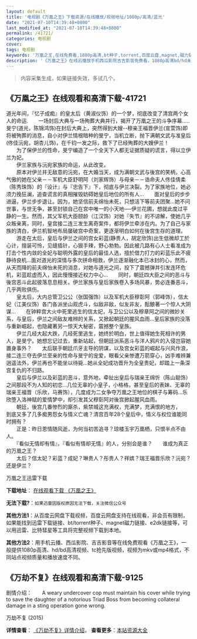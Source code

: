 ```yaml
---
layout: default
title: '电视剧《万凰之王》下载资源/在线播放/视频地址/1080p/高清/蓝光'
date: "2021-07-10T14:39:48+0800"
last_modified_at: "2021-07-10T14:39:48+0800"
permalink: /41721/
categories: 电视剧
cover:
tags: 电视剧
keywords: '万凰之王,在线免费看,1080p高清,bt种子,torrent,百度云盘,magnet,磁力链,迅雷下载资源'
description: '《万凰之王》在线云播放手机西瓜影院吉吉影音免费看，1080p高清bd/hd未删减完整版和tc抢先枪版，mkv/mp4格式，附带bt/torrent种子、magnet/磁力链、百度云盘、网盘资源迅雷下载链接'
---
```


>内容采集生成，如果链接失效，多试几个。


## 《万凰之王》在线观看和高清下载-41721

道光年间，『忆子成痴』的皇太后（黄淑仪饰）的一个梦，彻底改变了清宫两个女人的命运.　　一场封后大典与一场殉葬大典并行，揭开了万凰之王的斗争序幕.....　　旻宁(道光，陈锦鸿饰)在封后大典上，突然得到大嫂--穆亲王福晋伊兰(宣萱饰)即将被殉葬的消息，自小对伊兰情根暗种的旻宁，当机立断，抛下满朝文武与准皇后(佟佳沅宛，胡杏儿饰)，在千钧一发之际，救下了已经殉葬的大嫂伊兰！<br />　　为了保伊兰的性命，旻宁编造了一个全天下人都无证据质疑的谎言，得以立伊兰为妃。<br />　　伊兰家族与沅宛家族的命运，从此改变。<br />　　原本对伊兰并无敌意的沅宛，在大婚当天，成为满朝文武与後宫的笑柄，心高气傲的她在父亲－－军机大臣舒明阿（刘家辉饰）与母亲－－诰命夫人佟佳倩柔（陈秀珠饰）的『设计』与『忠告下』下，彻底与伊兰决裂。为了家族地位，她必须力挽狂澜，追查谎言的真相摧毁妨碍她皇后地位的所有人...　　面对皇后的步步进逼，伊兰步步退让。因为，她坚信前夫绵怡未死，只想活下等前夫团聚&hellip;她不问世事，与世无争，甚至封锁自己在宫中唯一的小天地──伊兰花圃，想就此度过平静的一生。然而，其父军机大臣颐龄（江汉饰）对她『失节』的不谅解，使她几乎众叛亲离，同时，皇宫接二连三发生离奇案件，都将伊兰牵涉在内。为了自己与家族的清白，伊兰机智地布局屡破宫中奇案，更逐渐明白如何在後宫生存的道理。<br />　　游走在太后，皇后与伊兰之间的宫女彩蓝(静贵人，胡定欣饰)出生低微却工於心计，擅装可怜，见缝插针，心狠手辣，野心勃勃。因此被几路有心人士看准成为打击个性内敛的全妃与聪明外露的皇后的最佳人选，擅於借力打力的彩蓝乐此不疲静待良机&hellip;面对道光的深情与多次拼命相救，伊兰逐渐融化本已冰封的心，然而，从天而降的前夫绵怡未死的消息，对她与道光之间，投下了震撼弹并引发连环危机，彩蓝趁虚而入，因此慢慢接近权力中心&hellip;　　同时，朝廷四大臣之间的恶斗与後宫恶斗此起彼落息息相关。伊兰家族与皇后家族卷入多场风暴，势必连番恶斗，几乎两败俱伤。<br />　　皇太后，大内总管卫公公（张国强饰）以及军机大臣穆彰阿（郭峰饰），信太妃（江美仪饰）各门各派坐山观虎斗，似敌非敌，似友非友，酝酿著一个惊人大阴谋…　　在钟粹宫大火中死里逃生的信太妃，与卫公公以及穆章阿之间的微妙关系，与皇后，伊兰之间敌友难辨的关系，又掀起朝廷的腥风血雨&hellip;皇后家族的没落与重新崛起，也隐藏著另一惊天大秘密，震撼整个皇族。<br />　　伊兰几经大起大跌，几经死里逃生，她终於明白，世上值得她生死相许的男人，是旻宁。她想忘记过去，重新站起，但朝廷派系恶斗与洋人鸦片的入侵岂容她置身事外？　　太后联手朝廷爪牙主导的阴谋，以及宫女彩蓝的崛起与兴风作浪，接二连三夺去伊兰至亲的性命与旻宁的宠爱，眼看父亲惨遭万箭穿心，凶手难辨兼逍遥法外，伊兰再也不能坐以待毙&hellip;她从全妃成功晋升为全皇贵妃，却踏上一条深宫复仇的不归路。<br />　　皇后与伊兰以及彩蓝的恶斗，意外地，牵扯出皇后与瑞亲王绵忻（陈山聪饰）之间那段不为人知的初恋&hellip;几位无辜的小皇子，小格格，甚至皇后的表妹、无辜的瑞亲王福晋（乐欣，马赛饰），几度成为二女争夺万凰之王地位的棋子与筹码…乐欣堕入洛神赋的爱情梦中，却引发其父穆彰阿对後宫掀起腥风血雨。<br />　　朝廷，後宫几番惨烈的廝杀，紫禁城这充满权，充满梦，充满恨的地方，　　到底又多了几多痴男怨女与情义亡魂？清宫百年28个皇后中，情义与权位谁能同时拥有？<br />　　正是：昨日恩情随风逝，为何当初苦追寻？琼楼玉宇万凰栖，只恨半点不由人。<br />　　『看似无情却有情』，『看似有情却无情』的人，分别会是谁？　　谁成为真正的万凰之王？<br />　　太后？信太妃？彩蓝？成妃？琳贵人？彤贵人？祥嫔？瑞王福晋乐欣？沅宛？还是伊兰？<br />


万凰之王迅雷下载

**下载地址**： [在线观看下载 《万凰之王》](https://www.993dy.com//vod-detail-id-10557.html) 


**无法下载?**：`如果迅雷因版权原因无法下载，关注微信公众号 `

**其他方法1**：从百度云网盘下载视频，百度云网盘支持在线观看，非会员有限制，如果能找到迅雷下载链接、bt/torrent种子、magnet磁力链接、e2dk链接等，可以用迅雷、比特彗星等工具将完整视频下载到本地。

**其他方法2**：用手机云播、西瓜影院、吉吉影音等在线免费观看《万凰之王》，一般提供1080p高清、hd/bd高清视频、tc抢先版视频，视频为mkv或mp4格式，不同站点视频质量和播放速度不同。


## 《万劫不复》在线观看和高清下载-9125

剧情介绍：　　A weary undercover cop must maintain his cover while trying to save the daughter of a notorious Triad Boss from becoming collateral damage in a sting operation gone wrong.


万劫不复 (2015)

**详情查看**： [《万劫不复》详情介绍](/movie/9125/)， **查看更多**：[本站资源大全](/movie/t/all/)

